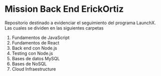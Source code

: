 # Mission Back End ErickOrtiz
Repositorio destinado a evidenciar el seguimiento del programa LaunchX. 
Las cuales se dividen en las siguientes carpetas 
1. Fundamentos de JavaScript
2. Fundamentos de React
3. Back end con Node.js
4. Testing con Node.js
5. Bases de datos MySQL
6. Bases de NoSQL
7. Cloud Infraestructure
